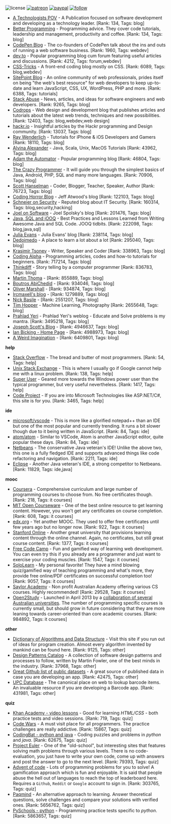 ![license](https://img.shields.io/github/license/prahladyeri/siterank-stats.svg)
[![patreon](https://img.shields.io/badge/Patreon-brown.svg?logo=patreon)](https://www.patreon.com/prahladyeri)
[![paypal](https://img.shields.io/badge/PayPal-blue.svg?logo=paypal)](https://www.paypal.com/cgi-bin/webscr?cmd=_s-xclick&hosted_button_id=JM8FUXNFUK6EU)
[![follow](https://img.shields.io/twitter/follow/prahladyeri.svg?style=social)](https://twitter.com/prahladyeri)

- [A Technologists POV](https://medium.com/a-technologists-pov) - A Publication focused on software development and developing as a technology leader. [Rank: 134, Tags: blog]
- [Better Programming](https://medium.com/better-programming) - Programming advice. They cover code tutorials, leadership and management, productivity and coffee. [Rank: 134, Tags: blog]
- [CodePen Blog](https://blog.codepen.io/) - The co-founders of CodePen talk about the ins and outs of running a web software business. [Rank: 1960, Tags: webdev]
- [dev.to](https://dev.to/) - Popular programming blog cum forum featuring useful articles and discussions. [Rank: 4212, Tags: forum,webdev]
- [CSS-Tricks](https://css-tricks.com/) - A front-end coding blog mostly on CSS. [Rank: 6089, Tags: blog,webdev]
- [SitePoint Blog](https://www.sitepoint.com/blog/) - An online community of web professionals, prides itself on being "the web's best resource" for web developers to keep up-to-date and learn JavaScript, CSS, UX, WordPress, PHP and more. [Rank: 6388, Tags: tutorials]
- [Stack Abuse](https://stackabuse.com/) - News, articles, and ideas for software engineers and web developers. [Rank: 9265, Tags: blog]
- [Codrops](https://tympanus.net/codrops/) - Web design and development blog that publishes articles and tutorials about the latest web trends, techniques and new possibilities. [Rank: 12403, Tags: blog,webdev,web design]
- [hackr.io](https://hackr.io/blog) - Insightful articles by the Hackr programming and Design community. [Rank: 13037, Tags: blog]
- [Ray Wenderlich](https://www.raywenderlich.com/) - Tutorials for iPhone & iOS Developers and Gamers [Rank: 18110, Tags: blog]
- [Alvina Alexander](https://alvinalexander.com/) - Java, Scala, Unix, MacOS Tutorials [Rank: 43962, Tags: blog]
- [Adam the Automator](https://adamtheautomator.com/) - Popular programming blog [Rank: 46804, Tags: blog]
- [The Crazy Programmer](https://www.thecrazyprogrammer.com/) - It will guide you through the simplest basics of Java, Android, PHP, SQL and many more languages. [Rank: 70906, Tags: blog]
- [Scott Hanselman](https://www.hanselman.com/) - Coder, Blogger, Teacher, Speaker, Author [Rank: 76723, Tags: blog]
- [Coding Horror Blog](https://blog.codinghorror.com/) - Jeff Atwood's blog [Rank: 122103, Tags: blog]
- [Schneier on Security](https://www.schneier.com/) - Reputed blog about IT Security. [Rank: 160314, Tags: blog,security,hacking]
- [Joel on Software](https://www.joelonsoftware.com/) - Joel Spolsky's blog [Rank: 201476, Tags: blog]
- [Java, SQL and jOOQ](https://blog.jooq.org/) - Best Practices and Lessons Learned from Writing Awesome Java and SQL Code. JOOQ tidbits. [Rank: 222098, Tags: blog,java,sql]
- [Julia Evans](https://jvns.ca/) - Julia Evans' blog [Rank: 238114, Tags: blog]
- [Dedoimedo](https://www.dedoimedo.com/) - A place to learn a lot about a lot [Rank: 295040, Tags: blog]
- [Krasimir Tsonev](https://krasimirtsonev.com/) - Writer, Speaker and Coder [Rank: 338963, Tags: blog]
- [Coding Alpha](https://www.codingalpha.com/) - Programming articles, codes and how-to tutorials for beginners. [Rank: 717214, Tags: blog]
- [Thinkdiff](https://thinkdiff.net/) - Story telling by a computer programmer [Rank: 836783, Tags: blog]
- [Martin Thoma](https://martin-thoma.com/) -  [Rank: 855889, Tags: blog]
- [Boutros AbiChedid](https://bacsoftwareconsulting.com/blog/index.php/about/) -  [Rank: 934046, Tags: blog]
- [Oliver Marshall](https://olivermarshall.net/) -  [Rank: 934874, Tags: blog]
- [Ircmaxell's blog](https://blog.ircmaxell.com/) -  [Rank: 1279889, Tags: blog]
- [Nick Basile](https://nick-basile.com/) -  [Rank: 2551207, Tags: blog]
- [Tim Hopper](https://tdhopper.com/) - Machine Learning, Photography [Rank: 2655648, Tags: blog]
- [Prahlad Yeri](https://prahladyeri.com) - Prahlad Yeri's weblog - Educate and Solve problems is my mantra. [Rank: 3495218, Tags: blog]
- [Joseph Scott's Blog](https://blog.josephscott.org/) -  [Rank: 4946637, Tags: blog]
- [Ian Bicking - Home Page](https://www.ianbicking.org/) -  [Rank: 4988973, Tags: blog]
- [A Weird Imagination](https://aweirdimagination.net/) -  [Rank: 6409801, Tags: blog]

**help**

- [Stack Overflow](https://stackoverflow.com) - The bread and butter of most programmers. [Rank: 54, Tags: help]
- [Unix Stack Exchange](https://unix.stackexchange.com) - This is where I usually go if Google cannot help me with a linux problem. [Rank: 138, Tags: help]
- [Super User](https://superuser.com) - Geared more towards the Windows power user than the typical programmer, but very useful nevertheless. [Rank: 1417, Tags: help]
- [Code Project](https://www.codeproject.com) - If you are into Microsoft Technologies like ASP.NET/C#, this site is for you. [Rank: 3465, Tags: help]

**ide**

- [microsoft/vscode](https://github.com/microsoft/vscode) - This is more like a glorified notepad++ than an IDE but one of the most popular and currently trending. It runs a bit slower though due to it being written in JavaScript. [Rank: 84, Tags: ide]
- [atom/atom](https://github.com/atom/atom) - Similar to VSCode, Atom is another JavaScript editor, quite popular these days. [Rank: 84, Tags: ide]
- [Netbeans](https://netbeans.apache.org/) - The conservative Java veteran's IDE! Unlike the above two, this one is a fully fledged IDE and supports advanced things like code refactoring and navigation. [Rank: 2211, Tags: ide]
- [Eclipse](https://eclipse.org) - Another Java veteran's IDE, a strong competitor to Netbeans. [Rank: 11829, Tags: ide,java]

**mooc**

- [Coursera](https://www.coursera.org/) - Comprehensive curriculum and large number of programming courses to choose from. No free certificates though. [Rank: 218, Tags: it courses]
- [MIT Open Courseware](https://ocw.mit.edu) - One of the best online resource to get learning content. However, you won't get any certificates on course completion. [Rank: 608, Tags: it courses]
- [edx.org](https://courses.edx.org/) - Yet another MOOC. They used to offer free certificates until few years ago but no longer now. [Rank: 922, Tags: it courses]
- [Stanford Online](http://online.stanford.edu/) - Another great university that provisions learning content through the online channel. Again, no certificates, but still great course content. [Rank: 1377, Tags: it courses]
- [Free Code Camp](https://www.freecodecamp.org/) - Fun and gamified way of learning web development. You can even try this if you already are a programmer and just want to exercise your coding muscles. [Rank: 1547, Tags: it courses]
- [SoloLearn](https://www.sololearn.com) - My personal favorite! They have a mind blowing quiz/gamified way of teaching programming and what's more, they provide free online/PDF certificates on successful completion too! [Rank: 9057, Tags: it courses]
- [Saylor Academy](https://learn.saylor.org) - Non profit Australian Academy offering various CS courses. Highly recommended! [Rank: 29528, Tags: it courses]
- [Open2Study](https://www.open2study.com) - Launched in April 2013 by a [collaboration of several Australian universities](http://www.thegoodmooc.com/2013/06/a-review-of-open2study.html). The number of programming specific courses is currently small, but should grow in future considering that they are more leaning towards career-oriented than core academic courses. [Rank: 984892, Tags: it courses]

**other**

- [Dictionary of Algorithms and Data Structure](http://xlinux.nist.gov/dads/) - Visit this site if you run out of ideas for program creation. Almost every algorithm invented by mankind can be found here. [Rank: 9125, Tags: other]
- [Design Patterns Catalog](http://martinfowler.com/eaaCatalog/) - A collection of software design patterns and processes to follow, written by Martin Fowler, one of the best minds in the industry. [Rank: 37968, Tags: other]
- [Great Github list of public datasets](http://www.datasciencecentral.com/profiles/blogs/great-github-list-of-public-data-sets) - A great source of published data in case you are developing an app. [Rank: 42475, Tags: other]
- [UPC Database](https://www.upcdatabase.com/itemform.asp) - The canonical place on web to lookup barcode items. An invaluable resource if you are developing a Barcode app. [Rank: 431981, Tags: other]

**quiz**

- [Khan Academy - video lessons](https://www.khanacademy.org/) - Good for learning *HTML/CSS* - both practice tests and video sessions. [Rank: 719, Tags: quiz]
- [Code Wars](https://www.codewars.com/) - A must visit place for all programmers. The practice challenges are really addictive. [Rank: 15867, Tags: quiz]
- [CodingBat - python and java](https://codingbat.com/) - Coding puzzles and problems in *python* and *java*. [Rank: 62675, Tags: quiz]
- [Project Euler](https://projecteuler.net/) - One of the "old-school", but interesting sites that features solving math problems through various levels. There is no code-evaluation, you just have to write your own code, come up with answers and post the answer to go to the next level. [Rank: 79393, Tags: quiz]
- [Advent of code](https://adventofcode.com/) - Lots of programming problems for you to solve! A gamification approach which is fun and enjoyable. It is said that people abuse the hell out of languages to reach the top of leaderboard here. Requires a `Github`, `Reddit` or `Google` account to sign in. [Rank: 303765, Tags: quiz]
- [Paqmind](https://paqmind.com/) - An alternative approach to learning. Answer theoretical questions, solve challenges and compare your solutions with verified ones. [Rank: 5656762, Tags: quiz]
- [PySchools - python](https://www.pyschools.com) - Programming practice tests specific to *python*. [Rank: 5863657, Tags: quiz]

